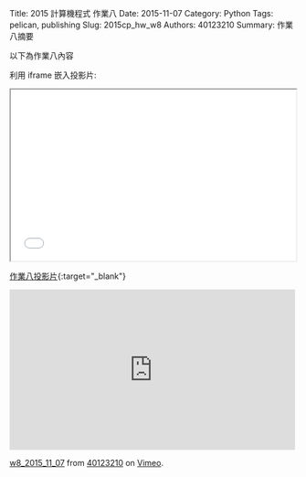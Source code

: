 Title: 2015 計算機程式 作業八
Date: 2015-11-07
Category: Python
Tags: pelican, publishing
Slug: 2015cp_hw_w8
Authors: 40123210
Summary: 作業八摘要

以下為作業八內容

利用 iframe 嵌入投影片:

<iframe src="40123210_cp_w8_p.html" width="500" height="300"></iframe>

[作業八投影片](40123210_cp_w8_p.html){:target="_blank"}


<iframe src="https://player.vimeo.com/video/144952509" width="500" height="281" frameborder="0" webkitallowfullscreen mozallowfullscreen allowfullscreen></iframe> <p><a href="https://vimeo.com/144952509">w8_2015_11_07</a> from <a href="https://vimeo.com/user40881402">40123210</a> on <a href="https://vimeo.com">Vimeo</a>.</p>
